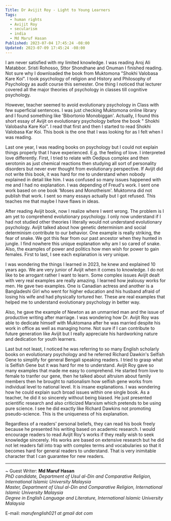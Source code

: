 ```yaml
---
Title: Dr Avijit Roy - Light to Young Learners
Tags:
  - human rights
  - Avijit Roy
  - secularism
  - india
  - Md Maruf Hasan
Published: 2023-07-04 17:45:24 -08:00
Updated: 2023-07-09 17:45:24 -08:00
---
```


I am never satisfied with my limited knowledge. I was reading Aroj Ali Matabbor. Sristi Rohosso, Sttor Shondhane and Onuman I finished reading. Not sure why I downloaded the book from Muktomona "Shokhi Valobasa Kare Koi". I took psychology of religion and History and Philosophy of Psychology as audit course this semester. One thing I noticed that lecturer covered all the major theories of psychology in classes till cognitive psychology. 

However, teacher seemed to avoid evolutionary psychology in Class with few superficial sentences. I was just checking Muktomona online library and I found something like 'Bibortonio Monobiggan'. Actually, I found this short essay of Avijit on evolutionary psychology before the book " Shokhi Valobasha Kare Koi". I read that first and then I started to read Shokhi Valobasa Kar Koi. This book is the one that I was looking for as I felt when I was reading. 

Last one year, I was reading books on psychology but I could not explain things properly that I have experienced. E.g. the feeling of love. I interpreted love differently. First, I tried to relate with Oedipus complex and then serotonin as just chemical reactions then studying all sort of personality disorders but never ever thought from evolutionary perspective. If Avijit did not write this book, it was hard for me to understand when nobody explained in detail like him. I was confused so many issues happened with me and I had no explanation. I was depending of Freud's work. I sent one work based on one book 'Moses and Monotheism'. Muktomna did not publish that work. I sent so many essays actually but I got refused. This teaches me that maybe I have flaws in ideas.  

After reading Avijit book, now I realize where I went wrong. The problem is I am yet to comprehend evolutionary psychology. I only now understand if I had not studied other theories I literally would not understand evolutionary psychology. Avijit talked about how genetic determinism and social determinism contribute to our behavior. One example is really striking, the fear of snake. We got this fear from our past ancestor when they hunted in jungle. I find nowhere this unique explanation why am I so cared of snake. Also, the examples of power and politics how men wish for power to gain females. First to last, I see each explanation is very unique.  

I was wondering the things I learned in 2023, he knew and explained 10 years ago. We are very junior of Avijit when it comes to knowledge. I do not like to be arrogant rather I want to learn. Some complex issues Avijit dealt with very real examples are really amazing. I learned how jealousy works for men. He gave two examples. One is Canadian actress and another is a Bangladeshi Girl who went for higher education and his husband afraid of losing his wife and had physically tortured her. These are real examples that helped me to understand evolutionary psychology in better way.  

Also, he gave the example of Newton as an unmarried man and the issue of productive writing after marriage. I was wondering how Dr. Avijit Roy was able to dedicate himself  with Muktomana after he was married despite his work in office as well as managing home. Not sure if I can contribute to future generation like Avijit but I really appreciate his hardworking nature and dedication for youth learners.  

Last but not least, I noticed he was referring to so many English scholarly books on evolutionary psychology and he referred Richard Dawkin's Selfish Gene to simplify for general Bengali speaking readers. I tried to grasp what is Selfish Gene but it was hard for me to understand. Avijit Roy gave so many examples that made me easy to comprehend. He started from love to female to tranfer our gene, then he talked about altruism about family members then he brought to nationalism how selfish gene works from individual level to national level. It is insane explanations. I was wondering how he could explain such broad issues within one single book. As a teacher, he did it so sincerely without being biased. He just presented scientific research and also criticized Marxism which pretends to be using pure science. I see he did exactly like Richard Dawkins not promoting pseudo-science. This is the uniqueness of his explanation.  

Regardless of a readers' personal beliefs, they can read his book freely because he presented his writing based on academic research. I would encourage readers to read Avijit Roy's works if they really wish to seek knowledge sincerely. His works are based on extensive research but he did not let readers fall into trap with complex terms and vocabularies so that it becomes hard for general readers to understand. That is very inimitable character that I can guarantee for new readers.  

----
~ Guest Writer: **Md Maruf Hasan**  
*PhD candidate, Department of Usul al-Din and Comparative Religion, International Islamic University Malaysia  
Master, Department of Usul al-Din and Comparative Religion, International Islamic University Malaysia  
Degree in English Language and Literature, International Islamic University Malaysia*  

E-mail: *marufenglish021 at gmail dot com*
